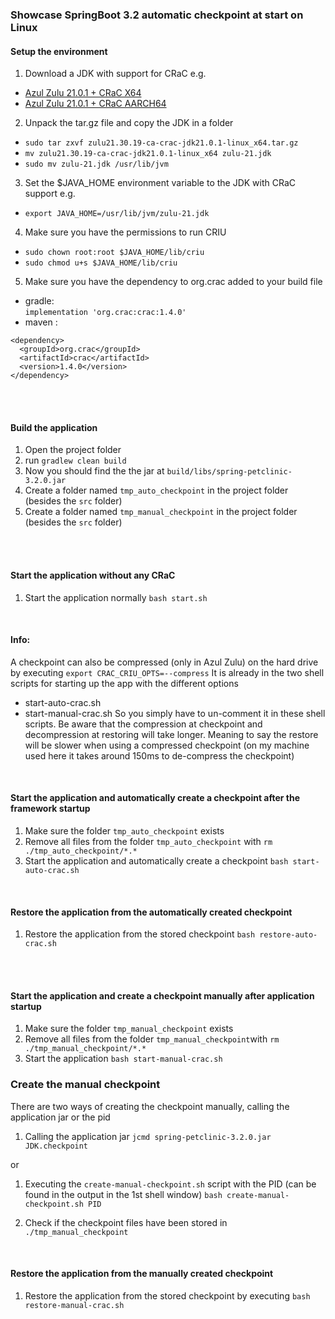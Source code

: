 ### Showcase SpringBoot 3.2 automatic checkpoint at start on Linux

#### Setup the environment
1. Download a JDK with support for CRaC e.g.
- [Azul Zulu 21.0.1 + CRaC X64](https://cdn.azul.com/zulu/bin/zulu21.30.19-ca-crac-jdk21.0.1-linux_x64.tar.gz)
- [Azul Zulu 21.0.1 + CRaC AARCH64](https://cdn.azul.com/zulu/bin/zulu21.30.19-ca-crac-jdk21.0.1-linux_aarch64.tar.gz)

2. Unpack the tar.gz file and copy the JDK in a folder
- ```sudo tar zxvf zulu21.30.19-ca-crac-jdk21.0.1-linux_x64.tar.gz```
- ```mv zulu21.30.19-ca-crac-jdk21.0.1-linux_x64 zulu-21.jdk```
- ```sudo mv zulu-21.jdk /usr/lib/jvm```

3. Set the $JAVA_HOME environment variable to the JDK with CRaC support e.g.
- ```export JAVA_HOME=/usr/lib/jvm/zulu-21.jdk```

4. Make sure you have the permissions to run CRIU
- ```sudo chown root:root $JAVA_HOME/lib/criu```
- ```sudo chmod u+s $JAVA_HOME/lib/criu```

5. Make sure you have the dependency to org.crac added to your build file
- gradle: <br>
```implementation 'org.crac:crac:1.4.0'```
- maven :
```
<dependency>
  <groupId>org.crac</groupId>
  <artifactId>crac</artifactId>
  <version>1.4.0</version>
</dependency>  
```

<br><br>

#### Build the application
1. Open the project folder
2. run ```gradlew clean build```
3. Now you should find the the jar at ```build/libs/spring-petclinic-3.2.0.jar```
4. Create a folder named ```tmp_auto_checkpoint``` in the project folder (besides the ```src``` folder)
5. Create a folder named ```tmp_manual_checkpoint``` in the project folder (besides the ```src``` folder)

<br><br>

#### Start the application without any CRaC
1. Start the application normally
```bash start.sh```

<br>

#### Info:
A checkpoint can also be compressed (only in Azul Zulu) on the hard drive by executing
```export CRAC_CRIU_OPTS=--compress```
It is already in the two shell scripts for starting up the app with the different options
- start-auto-crac.sh
- start-manual-crac.sh
So you simply have to un-comment it in these shell scripts.
Be aware that the compression at checkpoint and decompression at restoring will take longer.
Meaning to say the restore will be slower when using a compressed checkpoint (on my machine used here it takes around 150ms to de-compress the checkpoint)

<br>

#### Start the application and automatically create a checkpoint after the framework startup
1. Make sure the folder ```tmp_auto_checkpoint``` exists
2. Remove all files from the folder ```tmp_auto_checkpoint``` with ```rm ./tmp_auto_checkpoint/*.*```
3. Start the application and automatically create a checkpoint
```bash start-auto-crac.sh```

<br>

#### Restore the application from the automatically created checkpoint
1. Restore the application from the stored checkpoint
```bash restore-auto-crac.sh```

<br><br>

#### Start the application and create a checkpoint manually after application startup
1. Make sure the folder ```tmp_manual_checkpoint``` exists
2. Remove all files from the folder ```tmp_manual_checkpoint```with ```rm ./tmp_manual_checkpoint/*.*```
3. Start the application 
```bash start-manual-crac.sh```

### Create the manual checkpoint
There are two ways of creating the checkpoint manually, calling the application jar or the pid

1. Calling the application jar
```jcmd spring-petclinic-3.2.0.jar JDK.checkpoint```

or 

1. Executing the ```create-manual-checkpoint.sh``` script with the PID (can be found in the output in the 1st shell window)
```bash create-manual-checkpoint.sh PID```

2. Check if the checkpoint files have been stored in ```./tmp_manual_checkpoint```

<br>

#### Restore the application from the manually created checkpoint
1. Restore the application from the stored checkpoint by executing
```bash restore-manual-crac.sh```
